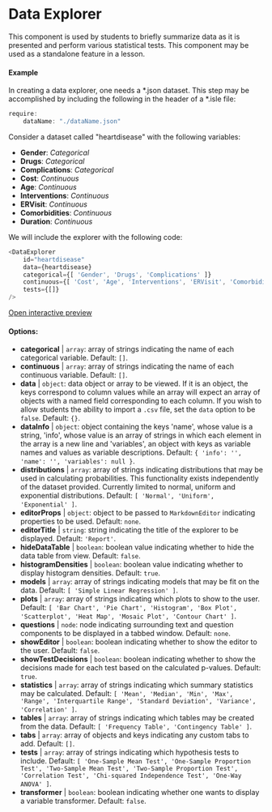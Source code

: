 # Data Explorer

This component is used by students to briefly summarize data as it is presented and perform various statistical tests. This component may be used as a standalone feature in a lesson.

#### Example

In creating a data explorer, one needs a *.json dataset. This step may be accomplished by including the following in the header of a *.isle file:

```js
require:
	dataName: "./dataName.json"
```

Consider a dataset called "heartdisease" with the following variables:
* __Gender__: _Categorical_
* __Drugs__: _Categorical_
* __Complications__: _Categorical_
* __Cost__: _Continuous_
* __Age__: _Continuous_
* __Interventions__: _Continuous_
* __ERVisit__: _Continuous_
* __Comorbidities__: _Continuous_
* __Duration__: _Continuous_

We will include the explorer with the following code:

```js
<DataExplorer 
	id="heartdisease"
	data={heartdisease} 
	categorical={[ 'Gender', 'Drugs', 'Complications' ]}
	continuous={[ 'Cost', 'Age', 'Interventions', 'ERVisit', 'Comorbidities', 'Duration' ]}
	tests={[]}
/>
```

[Open interactive preview](https://isle.heinz.cmu.edu/components/data-explorer/)

#### Options:

* __categorical__ | `array`: array of strings indicating the name of each categorical variable. Default: `[]`.
* __continuous__ | `array`: array of strings indicating the name of each continuous variable. Default: `[]`.
* __data__ | `object`: data object or array to be viewed. If it is an object, the keys correspond to column values while an array will expect an array of objects with a named field corresponding to each column. If you wish to allow students the ability to import a `.csv` file, set the `data` option to be `false`. Default: `{}`.
* __dataInfo__ | `object`: object containing the keys \'name\', whose value is a string, \'info\', whose value is an array of strings in which each element in the array is a new line and \'variables\', an object with keys as variable names and values as variable descriptions. Default: `{
  'info': '',
  'name': '',
  'variables': null
}`.
* __distributions__ | `array`: array of strings indicating distributions that may be used in calculating probabilities. This functionality exists independently of the dataset provided. Currently limited to normal, uniform and exponential distributions. Default: `[
  'Normal',
  'Uniform',
  'Exponential'
]`.
* __editorProps__ | `object`: object to be passed to `MarkdownEditor` indicating properties to be used. Default: `none`.
* __editorTitle__ | `string`: string indicating the title of the explorer to be displayed. Default: `'Report'`.
* __hideDataTable__ | `boolean`: boolean value indicating whether to hide the data table from view. Default: `false`.
* __histogramDensities__ | `boolean`: boolean value indicating whether to display histogram densities. Default: `true`.
* __models__ | `array`: array of strings indicating models that may be fit on the data. Default: `[
  'Simple Linear Regression'
]`.
* __plots__ | `array`: array of strings indicating which plots to show to the user. Default: `[
  'Bar Chart',
  'Pie Chart',
  'Histogram',
  'Box Plot',
  'Scatterplot',
  'Heat Map',
  'Mosaic Plot',
  'Contour Chart'
]`.
* __questions__ | `node`: node indicating surrounding text and question components to be displayed in a tabbed window. Default: `none`.
* __showEditor__ | `boolean`: boolean indicating whether to show the editor to the user. Default: `false`.
* __showTestDecisions__ | `boolean`: boolean indicating whether to show the decisions made for each test based on the calculated p-values. Default: `true`.
* __statistics__ | `array`: array of strings indicating which summary statistics may be calculated. Default: `[
  'Mean',
  'Median',
  'Min',
  'Max',
  'Range',
  'Interquartile Range',
  'Standard Deviation',
  'Variance',
  'Correlation'
]`.
* __tables__ | `array`: array of strings indicating which tables may be created from the data. Default: `[
  'Frequency Table',
  'Contingency Table'
]`.
* __tabs__ | `array`: array of objects and keys indicating any custom tabs to add. Default: `[]`.
* __tests__ | `array`: array of strings indicating which hypothesis tests to include. Default: `[
  'One-Sample Mean Test',
  'One-Sample Proportion Test',
  'Two-Sample Mean Test',
  'Two-Sample Proportion Test',
  'Correlation Test',
  'Chi-squared Independence Test',
  'One-Way ANOVA'
]`.
* __transformer__ | `boolean`: boolean indicating whether one wants to display a variable transformer. Default: `false`.

